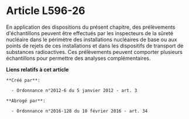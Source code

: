 # Article L596-26

En application des dispositions du présent chapitre, des prélèvements d'échantillons peuvent être effectués par les
inspecteurs de la sûreté nucléaire dans le périmètre des installations nucléaires de base ou aux points de rejets de ces
installations et dans les dispositifs de transport de substances radioactives. Ces prélèvements peuvent comporter plusieurs
échantillons pour permettre des analyses complémentaires.

**Liens relatifs à cet article**

	**Créé par**:

	  - Ordonnance n°2012-6 du 5 janvier 2012 - art. 3

	**Abrogé par**:

	  - Ordonnance n°2016-128 du 10 février 2016 - art. 34
